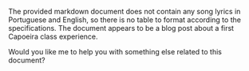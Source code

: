 The provided markdown document does not contain any song lyrics in Portuguese and English, so there is no table to format according to the specifications. The document appears to be a blog post about a first Capoeira class experience. 

Would you like me to help you with something else related to this document?